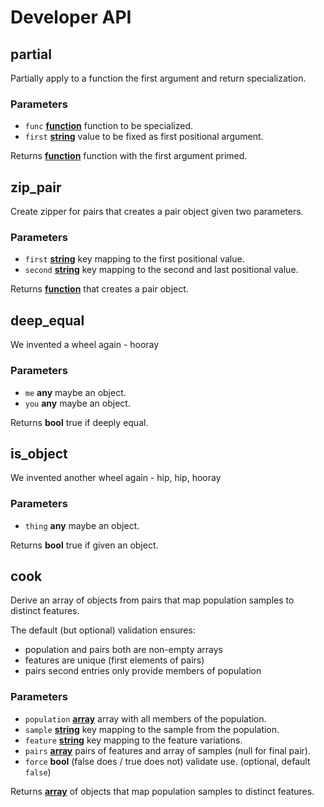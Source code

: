 # Developer API

## partial

Partially apply to a function the first argument and return specialization.

### Parameters

*   `func` **[function][11]** function to be specialized.
*   `first` **[string][12]** value to be fixed as first positional argument.

Returns **[function][11]** function with the first argument primed.

## zip_pair

Create zipper for pairs that creates a pair object given two parameters.

### Parameters

*   `first` **[string][12]** key mapping to the first positional value.
*   `second` **[string][12]** key mapping to the second and last positional value.

Returns **[function][11]** that creates a pair object.

## deep_equal

We invented a wheel again - hooray

### Parameters

*   `me` **any** maybe an object.
*   `you` **any** maybe an object.

Returns **bool** true if deeply equal.

## is_object

We invented another wheel again - hip, hip, hooray

### Parameters

*   `thing` **any** maybe an object.

Returns **bool** true if given an object.

## cook

Derive an array of objects from pairs that map population samples to distinct features.

The default (but optional) validation ensures:

*   population and pairs both are non-empty arrays
*   features are unique (first elements of pairs)
*   pairs second entries only provide members of population

### Parameters

*   `population` **[array][13]** array with all members of the population.
*   `sample` **[string][12]** key mapping to the sample from the population.
*   `feature` **[string][12]** key mapping to the feature variations.
*   `pairs` **[array][13]** pairs of features and array of samples (null for final pair).
*   `force` **bool** (false does / true does not) validate use. (optional, default `false`)

Returns **[array][13]** of objects that map population samples to distinct features.

[11]: https://developer.mozilla.org/docs/Web/JavaScript/Reference/Statements/function

[12]: https://developer.mozilla.org/docs/Web/JavaScript/Reference/Global_Objects/String

[13]: https://developer.mozilla.org/docs/Web/JavaScript/Reference/Global_Objects/Array
